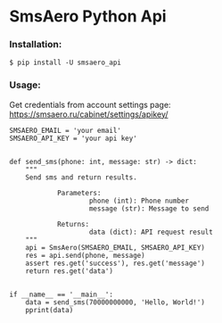 # SmsAero Python Api


### Installation:

    $ pip install -U smsaero_api


### Usage:

Get credentials from account settings page: https://smsaero.ru/cabinet/settings/apikey/
    
    SMSAERO_EMAIL = 'your email'
    SMSAERO_API_KEY = 'your api key'
    
    
    def send_sms(phone: int, message: str) -> dict:
        """
        Send sms and return results.
    
                Parameters:
                        phone (int): Phone number
                        message (str): Message to send
    
                Returns:
                        data (dict): API request result
        """
        api = SmsAero(SMSAERO_EMAIL, SMSAERO_API_KEY)
        res = api.send(phone, message)
        assert res.get('success'), res.get('message')
        return res.get('data')
    
    
    if __name__ == '__main__':
        data = send_sms(70000000000, 'Hello, World!')
        pprint(data)
